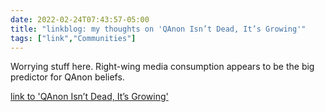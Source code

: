 ```yaml
---
date: 2022-02-24T07:43:57-05:00
title: "linkblog: my thoughts on 'QAnon Isn’t Dead, It’s Growing'"
tags: ["link","Communities"]
---
```

Worrying stuff here. Right-wing media consumption appears to be the big predictor for QAnon beliefs.
 
[link to 'QAnon Isn’t Dead, It’s Growing'](https://www.vice.com/en/article/93bg5a/qanon-conspiracy-theory-prri-poll)
